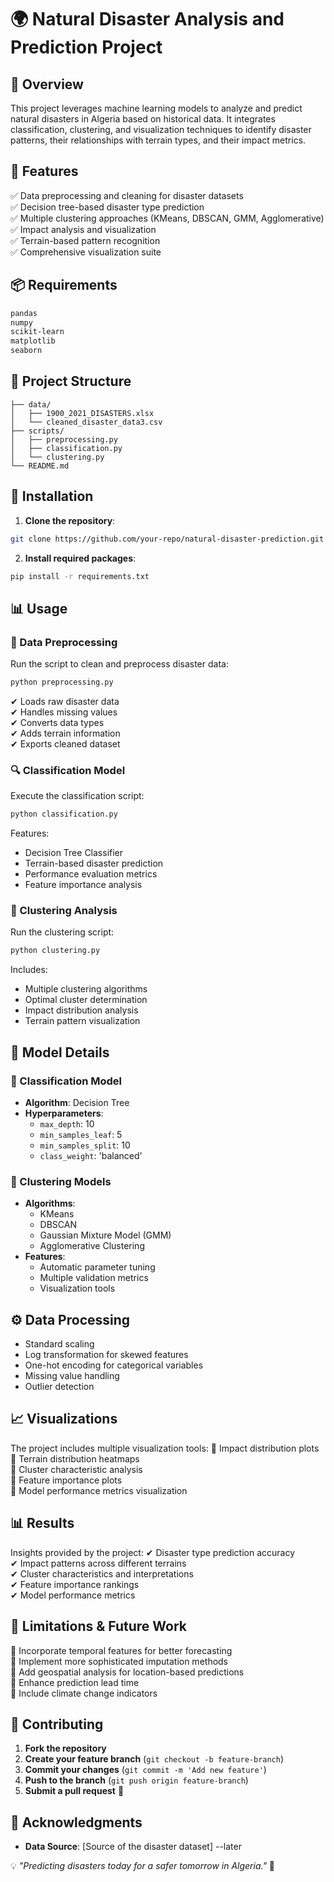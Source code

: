 # 🌍 Natural Disaster Analysis and Prediction Project

## 📌 Overview
This project leverages machine learning models to analyze and predict natural disasters in Algeria based on historical data. It integrates classification, clustering, and visualization techniques to identify disaster patterns, their relationships with terrain types, and their impact metrics.

## 🚀 Features
✅ Data preprocessing and cleaning for disaster datasets  
✅ Decision tree-based disaster type prediction  
✅ Multiple clustering approaches (KMeans, DBSCAN, GMM, Agglomerative)  
✅ Impact analysis and visualization  
✅ Terrain-based pattern recognition  
✅ Comprehensive visualization suite  

## 📦 Requirements
```bash
pandas
numpy
scikit-learn
matplotlib
seaborn
```

## 📂 Project Structure
```
├── data/
│   ├── 1900_2021_DISASTERS.xlsx
│   └── cleaned_disaster_data3.csv
├── scripts/
│   ├── preprocessing.py
│   ├── classification.py
│   └── clustering.py
└── README.md
```

## 🔧 Installation
1. **Clone the repository**:
```bash
git clone https://github.com/your-repo/natural-disaster-prediction.git
```
2. **Install required packages**:
```bash
pip install -r requirements.txt
```

## 📊 Usage

### 🧹 Data Preprocessing
Run the script to clean and preprocess disaster data:
```bash
python preprocessing.py
```
✔ Loads raw disaster data  
✔ Handles missing values  
✔ Converts data types  
✔ Adds terrain information  
✔ Exports cleaned dataset  

### 🔍 Classification Model
Execute the classification script:
```bash
python classification.py
```
Features:
- Decision Tree Classifier
- Terrain-based disaster prediction
- Performance evaluation metrics
- Feature importance analysis

### 🔗 Clustering Analysis
Run the clustering script:
```bash
python clustering.py
```
Includes:
- Multiple clustering algorithms
- Optimal cluster determination
- Impact distribution analysis
- Terrain pattern visualization

## 🧠 Model Details

### 🎯 Classification Model
- **Algorithm**: Decision Tree
- **Hyperparameters**:
  - `max_depth`: 10
  - `min_samples_leaf`: 5
  - `min_samples_split`: 10
  - `class_weight`: 'balanced'

### 🔄 Clustering Models
- **Algorithms**:
  - KMeans
  - DBSCAN
  - Gaussian Mixture Model (GMM)
  - Agglomerative Clustering
- **Features**:
  - Automatic parameter tuning
  - Multiple validation metrics
  - Visualization tools

## ⚙ Data Processing
- Standard scaling
- Log transformation for skewed features
- One-hot encoding for categorical variables
- Missing value handling
- Outlier detection

## 📈 Visualizations
The project includes multiple visualization tools:
📌 Impact distribution plots  
📌 Terrain distribution heatmaps  
📌 Cluster characteristic analysis  
📌 Feature importance plots  
📌 Model performance metrics visualization  

## 📊 Results
Insights provided by the project:
✔ Disaster type prediction accuracy  
✔ Impact patterns across different terrains  
✔ Cluster characteristics and interpretations  
✔ Feature importance rankings  
✔ Model performance metrics  

## 🚧 Limitations & Future Work
🔹 Incorporate temporal features for better forecasting  
🔹 Implement more sophisticated imputation methods  
🔹 Add geospatial analysis for location-based predictions  
🔹 Enhance prediction lead time  
🔹 Include climate change indicators  

## 🤝 Contributing
1. **Fork the repository**
2. **Create your feature branch** (`git checkout -b feature-branch`)
3. **Commit your changes** (`git commit -m 'Add new feature'`)
4. **Push to the branch** (`git push origin feature-branch`)
5. **Submit a pull request** 🎉  

## 🙌 Acknowledgments
- **Data Source**: [Source of the disaster dataset] --later 

💡 *"Predicting disasters today for a safer tomorrow in Algeria."* 🌱

